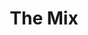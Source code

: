 ---
layout: wine
year: 2013
title: The Mix
sub:
link: /product/The-Mix
bg-image: /assets/images/images/tempranillo.jpg
color-image: /assets/images/images/wine--the-mix.jpg
blurb: "The Mix exudes flavors and aromas of strawberries, chocolate truffles, red raspberries, violets and earth."
intro:
    title:
    content:
tec:
    tasting: 'The Mix exudes flavors and aromas of strawberries, chocolate truffles, red raspberries, violets and earth.'
    appellation:
    varietal:
        - 40% Garnacha
        - 30% Tempranillo
        - 30% Monastrell
    alcohol: 13.8%​
    vineyards:
    cases: 
    barrel:
    accolades:
    pairing:
    cents:
image: /assets/images/images/bottle--the-mix.png
price:
club:
techsheet:
---